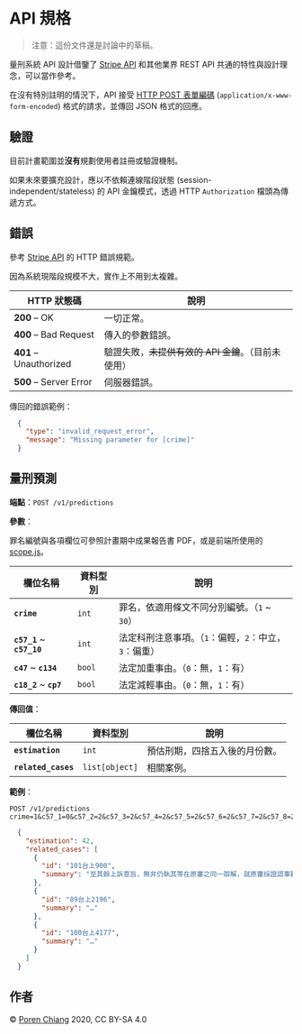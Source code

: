 API 規格
==========

> 注意：這份文件還是討論中的草稿。

量刑系統 API 設計借鑒了 [Stripe API](https://stripe.com/docs/api) 和其他業界 REST API 共通的特性與設計理念，可以當作參考。

在沒有特別註明的情況下，API 接受 [HTTP POST 表單編碼](https://en.wikipedia.org/wiki/POST_(HTTP)#Use_for_submitting_web_forms) (`application/x-www-form-encoded`) 格式的請求，並傳回 JSON 格式的回應。

驗證
----

目前計畫範圍並**沒有**規劃使用者註冊或驗證機制。

如果未來要擴充設計，應以不依賴連線階段狀態 (session-independent/stateless) 的 API 金鑰模式，透過 HTTP `Authorization` 檔頭為傳遞方式。

錯誤
----

參考 [Stripe API](https://stripe.com/docs/api/errors#errors) 的 HTTP 錯誤規範。

因為系統現階段規模不大，實作上不用到太複雜。

| HTTP 狀態碼 | 說明 |
|-------------|------|
| **200** – OK | 一切正常。 |
| **400** – Bad Request | 傳入的參數錯誤。 |
| **401** – Unauthorized | 驗證失敗，<s>未提供有效的 API 金鑰</s>。（目前未使用）  |
| **500** – Server Error | 伺服器錯誤。 |

傳回的錯誤範例：

```json
  {
    "type": "invalid_request_error",
    "message": "Missing parameter for [crime]"
  }
```

量刑預測
-------

**端點**：`POST /v1/predictions`

**參數**：

罪名編號與各項欄位可參照計畫期中成果報告書 PDF，或是前端所使用的 [scope.js](../src/scope.js#L40)。

| 欄位名稱 | 資料型別 | 說明 |
|----------|----------|------|
| **`crime`** | `int` | 罪名，依適用條文不同分別編號。（`1` ~ `30`） |
| **`c57_1`** ~ **`c57_10`** | `int` | 法定科刑注意事項。（`1`：偏輕，`2`：中立，`3`：偏重） |
| **`c47`** ~ **`c134`** | `bool` | 法定加重事由。（`0`：無，`1`：有） |
| **`c18_2`** ~ **`cp7`** | `bool` | 法定減輕事由。（`0`：無，`1`：有） |

**傳回值**：

| 欄位名稱 | 資料型別 | 說明 |
|----------|----------|------|
| **`estimation`** | `int` | 預估刑期，四捨五入後的月份數。 |
| **`related_cases`** | `list[object]` | 相關案例。 |

**範例**：

```
POST /v1/predictions
crime=1&c57_1=0&c57_2=2&c57_3=2&c57_4=2&c57_5=2&c57_6=2&c57_7=2&c57_8=2&c57_9=2&c57_10=2&c47=0&c112=0&c134=0&c18_2=0&c18_3=0&c19_2=0&c20=0&c23=0&c24_1=0&c25_2=0&c27_1=0&c30=0&c31_1=0&c59=0&c62=0&c63=0&cp14_1=0&cp7=0
```

```json
  {
    "estimation": 42,
    "related_cases": [
      {
        "id": "101台上900",
        "summary": "至其餘上訴意旨，無非仍執其等在原審之同一辯解，就原審採證認事職權之適法行使，暨原判決已明確論斷詳細說明之事項，任意指為違法，並仍就其有無本件強盜殺人犯行之單純事實，暨與本件判決結果無關之細節問題，漫為爭執，均非依據卷內資料具體指摘原判決有何違背法令或不當，其等上訴均難認為有理由，應併予駁回。"
      },
      {
        "id": "89台上2196",
        "summary": "…"
      },
      {
        "id": "100台上4177",
        "summary": "…"
      }
    ]
  }
```

作者
----

© [Poren Chiang](https://poren.tw/) 2020, CC BY-SA 4.0
